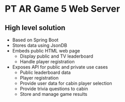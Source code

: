 # PT AR Game 5 Web Server
## High level solution
* Based on Spring Boot
* Stores data using JsonDB
* Embeds public HTML web page
  * Display public and TV leaderboard
  * Handle player registration
* Exposes API for public and private use cases
  * Public leaderboard data
  * Player registration
  * Provide user data for cabin player selection
  * Provide trivia questions to cabin
  * Store and manage game results
